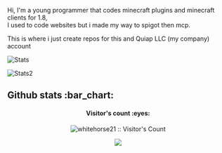 Hi, I'm a young programmer that codes minecraft plugins and minecraft clients for 1.8,
<br>
I used to code websites but i made my way to spigot then mcp.

This is where i just create repos for this and Quiap LLC (my company) account

![Stats](https://github-readme-stats.vercel.app/api?username=somerandomguythatneedshelp&show_icons=true&hide_border=true&theme=dark)

![Stats2](https://github-readme-stats.vercel.app/api/top-langs/?username=somerandomguythatneedshelp&theme=dark&layout=compact&langs_count=1)


<h2>Github stats :bar_chart:</h2>
<h4 align="center">Visitor's count :eyes:</h4>
<p align="center"><img src="https://profile-counter.glitch.me/{whitehorse21}/count.svg" alt="whitehorse21 :: Visitor's Count" /></p>

<p align='center'>
<img src='https://github-widgetbox.vercel.app/api/profile?username=whitehorse21&data=followers,repositories,stars,commits' />
</p>
